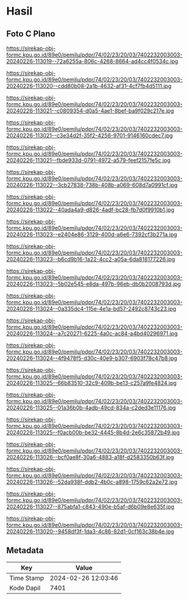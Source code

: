# Hasil

## Foto C Plano

https://sirekap-obj-formc.kpu.go.id/89e0/pemilu/pdpr/74/02/23/20/03/7402232003003-20240226-113019--72a6255a-806c-4268-8664-ad4cc4f0534c.jpg

https://sirekap-obj-formc.kpu.go.id/89e0/pemilu/pdpr/74/02/23/20/03/7402232003003-20240226-113020--cdd80b08-2a1b-4632-af31-4cf7fb4d5111.jpg

https://sirekap-obj-formc.kpu.go.id/89e0/pemilu/pdpr/74/02/23/20/03/7402232003003-20240226-113021--c0809354-d0a5-4ae1-8bef-ba9f029c217e.jpg

https://sirekap-obj-formc.kpu.go.id/89e0/pemilu/pdpr/74/02/23/20/03/7402232003003-20240226-113021--c3e34d2f-35f2-4256-9701-9146160cdec7.jpg

https://sirekap-obj-formc.kpu.go.id/89e0/pemilu/pdpr/74/02/23/20/03/7402232003003-20240226-113021--fbde933d-0791-4972-a579-feef2157fe5c.jpg

https://sirekap-obj-formc.kpu.go.id/89e0/pemilu/pdpr/74/02/23/20/03/7402232003003-20240226-113022--3cb27838-738b-408b-a069-608d7a0991cf.jpg

https://sirekap-obj-formc.kpu.go.id/89e0/pemilu/pdpr/74/02/23/20/03/7402232003003-20240226-113022--40ada4a9-d826-4adf-bc28-fb7d0f9910b1.jpg

https://sirekap-obj-formc.kpu.go.id/89e0/pemilu/pdpr/74/02/23/20/03/7402232003003-20240226-113023--e2404e86-3129-400d-a6e6-7392cf3b271a.jpg

https://sirekap-obj-formc.kpu.go.id/89e0/pemilu/pdpr/74/02/23/20/03/7402232003003-20240226-113023--b6cd9b16-1a22-4cc2-a05a-6da818177226.jpg

https://sirekap-obj-formc.kpu.go.id/89e0/pemilu/pdpr/74/02/23/20/03/7402232003003-20240226-113023--5b02e545-e8da-497b-96eb-db0b2008793d.jpg

https://sirekap-obj-formc.kpu.go.id/89e0/pemilu/pdpr/74/02/23/20/03/7402232003003-20240226-113024--0a335dc4-115e-4e1a-bd57-2492c8743c23.jpg

https://sirekap-obj-formc.kpu.go.id/89e0/pemilu/pdpr/74/02/23/20/03/7402232003003-20240226-113024--a7c20271-6225-4a0c-ac84-a4bd40296971.jpg

https://sirekap-obj-formc.kpu.go.id/89e0/pemilu/pdpr/74/02/23/20/03/7402232003003-20240226-113024--4f9478f5-d30c-40e9-b307-6903f78c47b8.jpg

https://sirekap-obj-formc.kpu.go.id/89e0/pemilu/pdpr/74/02/23/20/03/7402232003003-20240226-113025--66b83510-32c9-409b-be13-c257a9fe4824.jpg

https://sirekap-obj-formc.kpu.go.id/89e0/pemilu/pdpr/74/02/23/20/03/7402232003003-20240226-113025--01a36b0b-4adb-49cd-834a-c2ded3e11176.jpg

https://sirekap-obj-formc.kpu.go.id/89e0/pemilu/pdpr/74/02/23/20/03/7402232003003-20240226-113025--f0acb00b-be32-4445-8b4d-2e6c35872b49.jpg

https://sirekap-obj-formc.kpu.go.id/89e0/pemilu/pdpr/74/02/23/20/03/7402232003003-20240226-113026--bcf0ae8f-30a6-4883-a18f-d2583350b63f.jpg

https://sirekap-obj-formc.kpu.go.id/89e0/pemilu/pdpr/74/02/23/20/03/7402232003003-20240226-113026--52da938f-ddb2-4b0c-a898-1759c62a2e72.jpg

https://sirekap-obj-formc.kpu.go.id/89e0/pemilu/pdpr/74/02/23/20/03/7402232003003-20240226-113027--875abfa1-c843-490e-b5af-d6b09e8e635f.jpg

https://sirekap-obj-formc.kpu.go.id/89e0/pemilu/pdpr/74/02/23/20/03/7402232003003-20240226-113020--9458df3f-1da3-4c86-82d1-0cf163c38b4e.jpg


## Metadata

| Key        | Value               |
| ---------- | ------------------- |
| Time Stamp | 2024-02-26 12:03:46 |
| Kode Dapil | 7401                |



